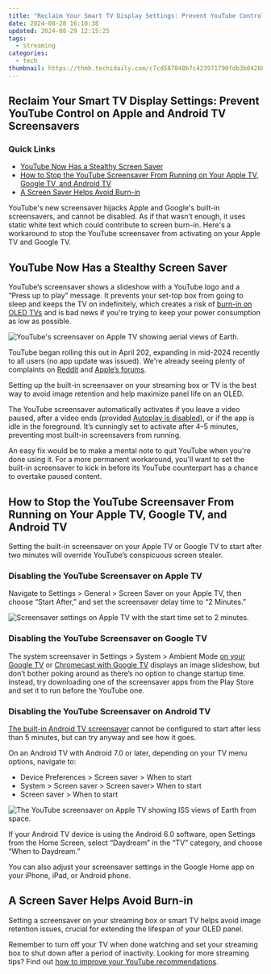 ```yaml
---
title: "Reclaim Your Smart TV Display Settings: Prevent YouTube Control on Apple and Android TV Screensavers"
date: 2024-08-28 16:10:38
updated: 2024-08-29 12:15:25
tags:
  - streaming
categories:
  - tech
thumbnail: https://thmb.techidaily.com/c7cd587848b7c423971790fdb3b04288b53670a44c37276f13cc96d749320e4c.jpg
---
```


## Reclaim Your Smart TV Display Settings: Prevent YouTube Control on Apple and Android TV Screensavers

### Quick Links

* [YouTube Now Has a Stealthy Screen Saver](https://fox-cloud.techidaily.com/new-remarkable-appraisal-and-other-recommendations-for-2024/)
* [How to Stop the YouTube Screensaver From Running on Your Apple TV, Google TV, and Android TV](https://fake-location.techidaily.com/is-pgsharp-legal-when-you-are-playing-pokemon-on-tecno-pova-5-pro-drfone-by-drfone-virtual-android/)
* [A Screen Saver Helps Avoid Burn-in](https://some-techniques.techidaily.com/2024-approved-harvesting-stills-from-moving-images-on-windows/)

 YouTube's new screensaver hijacks Apple and Google's built-in screensavers, and cannot be disabled. As if that wasn’t enough, it uses static white text which could contribute to screen burn-in. Here's a workaround to stop the YouTube screensaver from activating on your Apple TV and Google TV.

##  YouTube Now Has a Stealthy Screen Saver

 YouTube’s screensaver shows a slideshow with a YouTube logo and a “Press up to play” message. It prevents your set-top box from going to sleep and keeps the TV on indefinitely, which creates a risk of [burn-in on OLED TVs](https://twitter-videos.techidaily.com/new-2024-approved-laughter-ledger-ranking-the-highest-viral-jokes/) and is bad news if you're trying to keep your power consumption as low as possible.

![YouTube's screensaver on Apple TV showing aerial views of Earth.](https://static1.howtogeekimages.com/wordpress/wp-content/uploads/2024/05/google-youtube-app-apple-tv-screensaver-aerial-earth-views.jpg) 

 TouTube began rolling this out in April 202, expanding in mid-2024 recently to all users (no app update was issued). We're already seeing plenty of complaints on [Reddit](https://www.reddit.com/r/appletv/comments/14ay8g4/disable%5Fyoutube%5Fscreensavers/) and [Apple’s forums](https://discussions.apple.com/thread/254933345).

 Setting up the built-in screensaver on your streaming box or TV is the best way to avoid image retention and help maximize panel life on an OLED.

 The YouTube screensaver automatically activates if you leave a video paused, after a video ends (provided [Autoplay is disabled](https://facebook-video-recording.techidaily.com/new-in-2024-mp3-repository-from-fb-posts/)), or if the app is idle in the foreground. It’s cunningly set to activate after 4–5 minutes, preventing most built-in screensavers from running.

 An easy fix would be to make a mental note to quit YouTube when you're done using it. For a more permanent workaround, you'll want to set the built-in screensaver to kick in before its YouTube counterpart has a chance to overtake paused content.

##  How to Stop the YouTube Screensaver From Running on Your Apple TV, Google TV, and Android TV

 Setting the built-in screensaver on your Apple TV or Google TV to start after two minutes will override YouTube’s conspicuous screen stealer.

###  Disabling the YouTube Screensaver on Apple TV

 Navigate to Settings > General > Screen Saver on your Apple TV, then choose “Start After,” and set the screensaver delay time to “2 Minutes.”

![Screensaver settings on Apple TV with the start time set to 2 minutes.](https://static1.howtogeekimages.com/wordpress/wp-content/uploads/2024/05/apple-tvos-17-5-settings-screen-saver-start-time-two-minutes.jpg) 

###  Disabling the YouTube Screensaver on Google TV

 The system screensaver in Settings > System > Ambient Mode [on your Google TV](https://extra-resources.techidaily.com/updated-10-top-tools-for-dynamic-image-background-alterations/) or [Chromecast with Google TV](https://ios-unlock.techidaily.com/how-to-remove-and-reset-face-id-on-iphone-11-pro-max-by-drfone-ios/) displays an image slideshow, but don’t bother poking around as there’s no option to change startup time. Instead, try downloading one of the screensaver apps from the Play Store and set it to run before the YouTube one.

###  Disabling the YouTube Screensaver on Android TV

[The built-in Android TV screensaver](https://unlock-android.techidaily.com/the-ultimate-guide-to-tecno-spark-go-2023-pattern-lock-screen-everything-you-need-to-know-by-drfone-android/) cannot be configured to start after less than 5 minutes, but can try anyway and see how it goes.

 On an Android TV with Android 7.0 or later, depending on your TV menu options, navigate to:

* Device Preferences > Screen saver > When to start
* System > Screen saver > Screen saver> When to start
* Screen saver > When to start

![The YouTube screensaver on Apple TV showing ISS views of Earth from space.](https://static1.howtogeekimages.com/wordpress/wp-content/uploads/2024/05/google-youtube-app-apple-tv-screensaver.jpg) 

 If your Android TV device is using the Android 6.0 software, open Settings from the Home Screen, select “Daydream” in the “TV” category, and choose “When to Daydream.”

 You can also adjust your screensaver settings in the Google Home app on your iPhone, iPad, or Android phone.

##  A Screen Saver Helps Avoid Burn-in

 Setting a screensaver on your streaming box or smart TV helps avoid image retention issues, crucial for extending the lifespan of your OLED panel.

 Remember to turn off your TV when done watching and set your streaming box to shut down after a period of inactivity. Looking for more streaming tips? Find out [how to improve your YouTube recommendations](https://instagram-video-recordings.techidaily.com/updated-in-2024-unlocking-slow-motion-magic-in-instagram-reels/).

<ins class="adsbygoogle"
     style="display:block"
     data-ad-format="autorelaxed"
     data-ad-client="ca-pub-7571918770474297"
     data-ad-slot="1223367746"></ins>



<ins class="adsbygoogle"
     style="display:block"
     data-ad-client="ca-pub-7571918770474297"
     data-ad-slot="8358498916"
     data-ad-format="auto"
     data-full-width-responsive="true"></ins>
